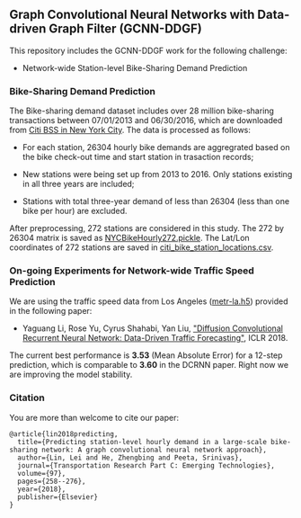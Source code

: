 ## Graph Convolutional Neural Networks with Data-driven Graph Filter (GCNN-DDGF)

This repository includes the GCNN-DDGF work for the following challenge:

* Network-wide Station-level Bike-Sharing Demand Prediction

### Bike-Sharing Demand Prediction 

The Bike-sharing demand dataset includes over 28 million bike-sharing transactions between 07/01/2013 and 06/30/2016, which are downloaded from [Citi BSS in New York City](https://www.citibikenyc.com/system-data). The data is processed as follows: 

* For each station, 26304 hourly bike demands are aggregrated based on the bike check-out time and start station in trasaction records;

* New stations were being set up from 2013 to 2016. Only stations existing in all three years are included;

* Stations with total three-year demand of less than 26304 (less than one bike per hour) are excluded. 

After preprocessing, 272 stations are considered in this study. The 272 by 26304 matrix is saved as [NYCBikeHourly272.pickle](https://github.com/transpaper/GCNN/tree/master/data). The Lat/Lon coordinates of 272 stations are saved in [citi_bike_station_locations.csv](https://github.com/transpaper/GCNN/tree/master/data).

### On-going Experiments for Network-wide Traffic Speed Prediction

We are using the traffic speed data from Los Angeles ([metr-la.h5](https://github.com/transpaper/GCNN/tree/master/data)) provided in the following paper:

* Yaguang Li, Rose Yu, Cyrus Shahabi, Yan Liu, ["Diffusion Convolutional Recurrent Neural Network: Data-Driven Traffic Forecasting"](https://github.com/liyaguang/DCRNN), ICLR 2018. 

The current best performance is **3.53** (Mean Absolute Error) for a 12-step prediction, which is comparable to **3.60** in the DCRNN paper. Right now we are improving the model stability. 

### Citation
You are more than welcome to cite our paper:
```
@article{lin2018predicting,
  title={Predicting station-level hourly demand in a large-scale bike-sharing network: A graph convolutional neural network approach},
  author={Lin, Lei and He, Zhengbing and Peeta, Srinivas},
  journal={Transportation Research Part C: Emerging Technologies},
  volume={97},
  pages={258--276},
  year={2018},
  publisher={Elsevier}
}

```
